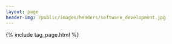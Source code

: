 ```yaml
---
layout: page
header-img: /public/images/headers/software_development.jpg
---
```


{% include tag_page.html %}

